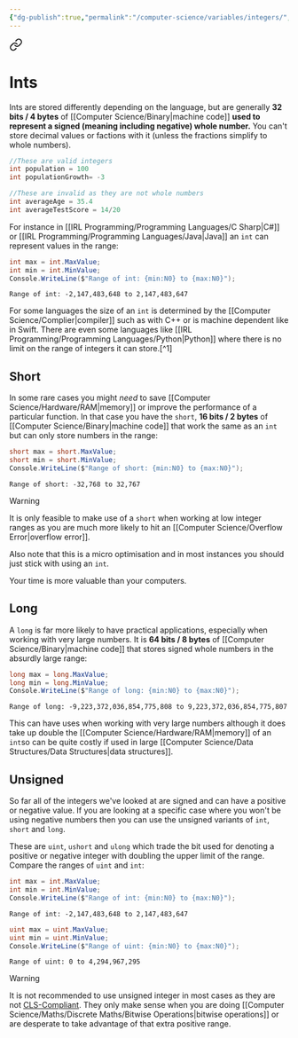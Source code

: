 ```yaml
---
{"dg-publish":true,"permalink":"/computer-science/variables/integers/","tags":["nooblet","beginner"]}
---
```




<div class="transclusion internal-embed is-loaded"><a class="markdown-embed-link" href="/computer-science/variables/variables/#ints" aria-label="Open link"><svg xmlns="http://www.w3.org/2000/svg" width="24" height="24" viewBox="0 0 24 24" fill="none" stroke="currentColor" stroke-width="2" stroke-linecap="round" stroke-linejoin="round" class="svg-icon lucide-link"><path d="M10 13a5 5 0 0 0 7.54.54l3-3a5 5 0 0 0-7.07-7.07l-1.72 1.71"></path><path d="M14 11a5 5 0 0 0-7.54-.54l-3 3a5 5 0 0 0 7.07 7.07l1.71-1.71"></path></svg></a><div class="markdown-embed">



# Ints

Ints are stored differently depending on the language, but are generally **32 bits / 4 bytes** of [[Computer Science/Binary\|machine code]] **used to represent a signed (meaning including negative) whole number.** You can't store decimal values or factions with it (unless the fractions simplify to whole numbers).

```csharp
//These are valid integers
int population = 100
int populationGrowth= -3

//These are invalid as they are not whole numbers
int averageAge = 35.4
int averageTestScore = 14/20
```

For instance in [[IRL Programming/Programming Languages/C Sharp\|C#]] or [[IRL Programming/Programming Languages/Java\|Java]] an `int` can represent values in the range:
```csharp
int max = int.MaxValue;
int min = int.MinValue;
Console.WriteLine($"Range of int: {min:N0} to {max:N0}");
```
```output
Range of int: -2,147,483,648 to 2,147,483,647
```

For some languages the size of an `int` is determined by the [[Computer Science/Complier\|compiler]] such as with C++ or is machine dependent like in Swift. There are even some languages like [[IRL Programming/Programming Languages/Python\|Python]] where there is no limit on the range of integers it can store.[^1]

## Short

In some rare cases you might *need* to save [[Computer Science/Hardware/RAM\|memory]] or improve the performance of a particular function. In that case you have the `short`, **16 bits / 2 bytes** of [[Computer Science/Binary\|machine code]] that work the same as an `int` but can only store numbers in the range:
```csharp
short max = short.MaxValue;
short min = short.MinValue;
Console.WriteLine($"Range of short: {min:N0} to {max:N0}");
```
```output
Range of short: -32,768 to 32,767
```

> [!warning]
> It is only feasible to make use of a `short` when working at low integer ranges as you are much more likely to hit an [[Computer Science/Overflow Error\|overflow error]].
> 
> Also note that this is a micro optimisation and in most instances you should just stick with using an `int`. 
> 
> Your time is more valuable than your computers.

## Long

A `long` is far more likely to have practical applications, especially when working with very large numbers. It is **64 bits / 8 bytes** of [[Computer Science/Binary\|machine code]] that stores signed whole numbers in the absurdly large range:
```csharp
long max = long.MaxValue;
long min = long.MinValue;
Console.WriteLine($"Range of long: {min:N0} to {max:N0}");
```
```output
Range of long: -9,223,372,036,854,775,808 to 9,223,372,036,854,775,807
```

This can have uses when working with very large numbers although it does take up double the [[Computer Science/Hardware/RAM\|memory]] of an `int`so can be quite costly if used in large [[Computer Science/Data Structures/Data Structures\|data structures]].

## Unsigned

So far all of the integers we've looked at are signed and can have a positive or negative value. If you are looking at a specific case where you won't be using negative numbers then you can use the unsigned variants of `int`, `short` and `long`.

These are `uint`, `ushort` and `ulong` which trade the bit used for denoting a positive or negative integer with doubling the upper limit of the range. Compare the ranges of `uint` and `int`:
```csharp
int max = int.MaxValue;
int min = int.MinValue;
Console.WriteLine($"Range of int: {min:N0} to {max:N0}");
```
```output
Range of int: -2,147,483,648 to 2,147,483,647
```

```csharp
uint max = uint.MaxValue;
uint min = uint.MinValue;
Console.WriteLine($"Range of uint: {min:N0} to {max:N0}");
```
```output
Range of uint: 0 to 4,294,967,295
```

> [!warning]
> It is not recommended to use unsigned integer in most cases as they are not [CLS-Compliant](https://learn.microsoft.com/en-us/previous-versions/visualstudio/visual-studio-2008/bhc3fa7f(v=vs.90)?redirectedfrom=MSDN). They only make sense when you are doing [[Computer Science/Maths/Discrete Maths/Bitwise Operations\|bitwise operations]] or are desperate to take advantage of that extra positive range.


</div></div>

